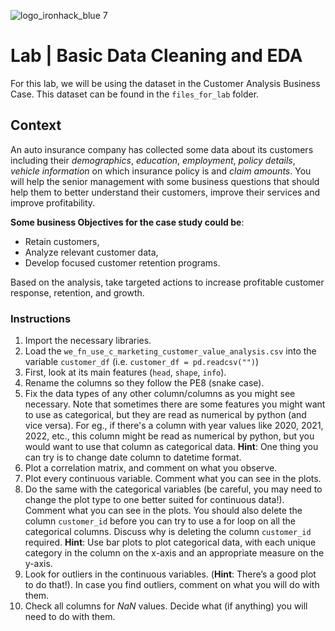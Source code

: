 
![logo_ironhack_blue 7](https://user-images.githubusercontent.com/23629340/40541063-a07a0a8a-601a-11e8-91b5-2f13e4e6b441.png)

# Lab | Basic Data Cleaning and EDA

For this lab, we will be using the dataset in the Customer Analysis Business Case. This dataset can be found in the `files_for_lab` folder.

## Context

An auto insurance company has collected some data about its customers including their _demographics_, _education_, _employment_, _policy details_, _vehicle information_ on which insurance policy is and _claim amounts_. You will help the senior management with some business questions that should help them to better understand their customers, improve their services and improve profitability.

**Some business Objectives for the case study could be**:

- Retain customers,
- Analyze relevant customer data,
- Develop focused customer retention programs.

Based on the analysis, take targeted actions to increase profitable customer response, retention, and growth.

### Instructions

1. Import the necessary libraries.
2. Load the `we_fn_use_c_marketing_customer_value_analysis.csv` into the variable `customer_df` (i.e. `customer_df = pd.readcsv("")`)
3. First, look at its main features (`head`, `shape`, `info`).
4. Rename the columns so they follow the PE8 (snake case).
5. Fix the data types of any other column/columns as you might see necessary. Note that sometimes there are some features you might want to use as categorical, but they are read as numerical by python (and vice versa). For eg., if there's a column with year values like 2020, 2021, 2022, etc., this column might be read as numerical by python, but you would want to use that column as categorical data. **Hint**: One thing you can try is to change date column to datetime format.
6. Plot a correlation matrix, and comment on what you observe.
7. Plot every continuous variable. Comment what you can see in the plots.
8. Do the same with the categorical variables (be careful, you may need to change the plot type to one better suited for continuous data!). Comment what you can see in the plots. 
You should also delete the column `customer_id` before you can try to use a for loop on all the categorical columns. Discuss why is deleting the column `customer_id` required. **Hint**: Use bar plots to plot categorical data, with each unique category in the column on the x-axis and an appropriate measure on the y-axis.
9. Look for outliers in the continuous variables. (**Hint**: There’s a good plot to do that!). In case you find outliers, comment on what you will do with them.
10. Check all columns for *NaN* values. Decide what (if anything) you will need to do with them.
